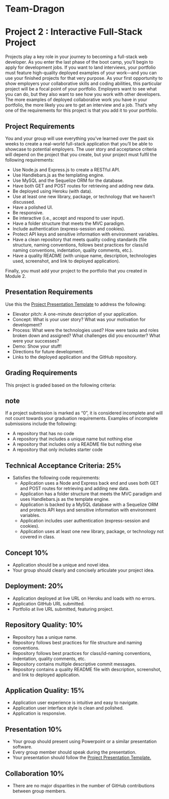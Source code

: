 # Team-Dragon
# Project 2 : Interactive Full-Stack Project

Projects play a key role in your journey to becoming a full-stack web developer. As you enter the last phase of the boot camp, you’ll begin to apply for development jobs. If you want to land interviews, your portfolio must feature high-quality deployed examples of your work—and you can use your finished projects for that very purpose.
As your first opportunity to show employers your collaborative skills and coding abilities, this particular project will be a focal point of your portfolio. Employers want to see what you can do, but they also want to see how you work with other developers. The more examples of deployed collaborative work you have in your portfolio, the more likely you are to get an interview and a job. That’s why one of the requirements for this project is that you add it to your portfolio.

## Project Requirements
You and your group will use everything you’ve learned over the past six weeks to create a real-world full-stack application that you’ll be able to showcase to potential employers. The user story and acceptance criteria will depend on the project that you create, but your project must fulfil the following requirements:
* Use Node.js and Express.js to create a RESTful API.
* Use Handlebars.js as the templating engine.
* Use MySQL and the Sequelize ORM for the database.
* Have both GET and POST routes for retrieving and adding new data.
* Be deployed using Heroku (with data).
* Use at least one new library, package, or technology that we haven’t discussed.
* Have a polished UI.
* Be responsive.
* Be interactive (i.e., accept and respond to user input).
* Have a folder structure that meets the MVC paradigm.
* Include authentication (express-session and cookies).
* Protect API keys and sensitive information with environment variables.
* Have a clean repository that meets quality coding standards (file structure, naming conventions, follows best practices for class/id naming conventions, indentation, quality comments, etc.).
* Have a quality README (with unique name, description, technologies used, screenshot, and link to deployed application).

Finally, you must add your project to the portfolio that you created in Module 2.

## Presentation Requirements
Use this the [Project Presentation Template](https://docs.google.com/presentation/d/10QaO9KH8HtUXj__81ve0SZcpO5DbMbqqQr4iPpbwKks/edit#slide=id.p) to address the following:
* Elevator pitch: A one-minute description of your application.
* Concept: What is your user story? What was your motivation for development?
* Process: What were the technologies used? How were tasks and roles broken down and assigned? What challenges did you encounter? What were your successes?
* Demo: Show your stuff!
* Directions for future development.
* Links to the deployed application and the GitHub repository.

## Grading Requirements

This project is graded based on the following criteria:
 ## note
 If a project submission is marked as “0”, it is considered incomplete and will not count towards your graduation requirements. Examples of incomplete submissions include the following:
 * A repository that has no code
 * A repository that includes a unique name but nothing else
 * A repository that includes only a README file but nothing else
 * A repository that only includes starter code

 ## Technical Acceptance Criteria: 25%
 * Satisfies the following code requirements:
    * Application uses a Node and Express back end and uses both GET and POST routes for retrieving and adding new data.
    * Application has a folder structure that meets the MVC paradigm and uses Handlebars.js as the template engine.
    * Application is backed by a MySQL database with a Sequelize ORM and protects API keys and sensitive information with environment variables.
    * Application includes user authentication (express-session and cookies).
    * Application uses at least one new library, package, or technology not covered in class.

## Concept 10%
* Application should be a unique and novel idea.
* Your group should clearly and concisely articulate your project idea.

## Deployment: 20%
* Application deployed at live URL on Heroku and loads with no errors.
* Application GitHub URL submitted.
* Portfolio at live URL submitted, featuring project.

## Repository Quality: 10%
* Repository has a unique name.
* Repository follows best practices for file structure and naming conventions.
* Repository follows best practices for class/id-naming conventions, indentation, quality comments, etc.
* Repository contains multiple descriptive commit messages.
* Repository contains a quality README file with description, screenshot, and link to deployed application.

## Application Quality: 15%
* Application user experience is intuitive and easy to navigate.
* Application user interface style is clean and polished.
* Application is responsive.

## Presentation 10%
* Your group should present using Powerpoint or a similar presentation software.
* Every group member should speak during the presentation.
* Your presentation should follow the [Project Presentation Template.](https://docs.google.com/presentation/d/10QaO9KH8HtUXj__81ve0SZcpO5DbMbqqQr4iPpbwKks/edit#slide=id.p)

## Collaboration 10%
* There are no major disparities in the number of GitHub contributions between group members.


